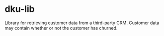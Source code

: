# dku-lib
Library for retrieving customer data from a third-party CRM.
Customer data may contain whether or not the customer has churned.
